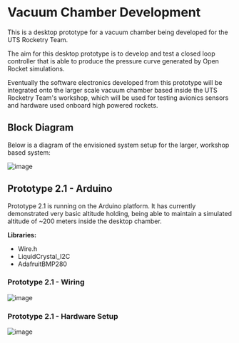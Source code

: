 # Vacuum Chamber Development
This is a desktop prototype for a vacuum chamber being developed for the UTS Rocketry Team. 

The aim for this desktop prototype is to develop and test a closed loop controller that is 
able to produce the pressure curve generated by Open Rocket simulations.

Eventually the software electronics developed from this prototype will be integrated onto the
larger scale vacuum chamber based inside the UTS Rocketry Team's workshop, which will be used 
for testing avionics sensors and hardware used onboard high powered rockets.

## Block Diagram
Below is a diagram of the envisioned system setup for the larger, workshop based system:

![image](https://github.com/elenajusto/vacuum_chamber_development/assets/56148816/09236080-10e2-471c-92ee-ac212812bd64)

## Prototype 2.1 - Arduino
Prototype 2.1 is running on the Arduino platform. It has currently demonstrated very basic
altitude holding, being able to maintain a simulated altitude of ~200 meters inside the 
desktop chamber.

<b>Libraries:</b>
- Wire.h
- LiquidCrystal_I2C
- AdafruitBMP280

### Prototype 2.1 - Wiring
![image](https://github.com/elenajusto/vacuum_chamber_development/assets/56148816/a3d6ea6c-3ae8-4845-89b3-ec54038836ca)

### Prototype 2.1 - Hardware Setup
![image](https://github.com/elenajusto/vacuum_chamber_development/assets/56148816/57d55936-a541-4886-86e8-34250e34dbc2)
